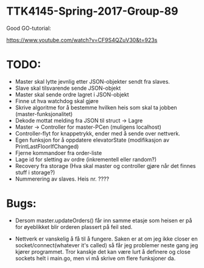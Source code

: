 # TTK4145-Spring-2017-Group-89

Good GO-tutorial:

https://www.youtube.com/watch?v=CF9S4QZuV30&t=923s


# TODO:
* Master skal lytte jevnlig etter JSON-objekter sendt fra slaves.
* Slave skal tilsvarende sende JSON-objekt
* Master skal sende ordre lagret i JSON-objekt
* Finne ut hva watchdog skal gjøre
* Skrive algoritme for å bestemme hvilken heis som skal ta jobben (master-funksjonalitet)
* Dekode mottat melding fra JSON til struct -> Lagre
* Master -> Controller for master-PCen (muligens localhost)
* Controller-flyt for knappetrykk, ender med å sende over nettverk.
* Egen funksjon for å oppdatere elevatorState (modifikasjon av PrintLastFloorIfChanged)
* Fjerne kommandoer fra order-liste
* Lage id for sletting av ordre (inkrementell eller random?)
* Recovery fra storage (Hva skal master og controller gjøre når det finnes stuff i storage?)
* Nummerering av slaves. Heis nr. ????

# Bugs:
* Dersom master.updateOrders() får inn samme etasje som heisen er på for øyeblikket blir orderen plassert på feil sted.

* Nettverk er vanskelig å få til å fungere. Saken er at om jeg ikke closer en socket/connect(whatever it's called) så får jeg problemer neste gang jeg kjører programmet. Tror kanskje det kan være lurt å definere og close sockets helt i main.go, men vi må skrive om flere funksjoner da.